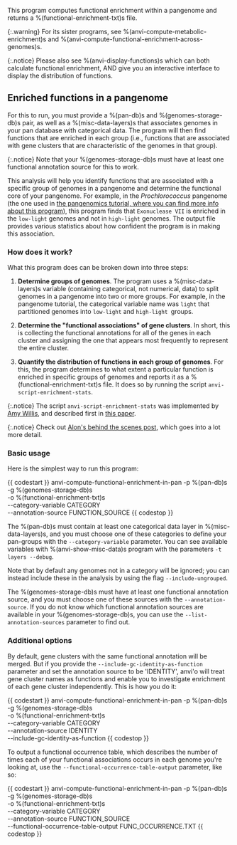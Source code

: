 This program computes functional enrichment within a pangenome and returns a %(functional-enrichment-txt)s file.

{:.warning}
For its sister programs, see %(anvi-compute-metabolic-enrichment)s and %(anvi-compute-functional-enrichment-across-genomes)s.

{:.notice}
Please also see %(anvi-display-functions)s which can both calculate functional enrichment, AND give you an interactive interface to display the distribution of functions.

## Enriched functions in a pangenome

For this to run, you must provide a %(pan-db)s and %(genomes-storage-db)s pair, as well as a %(misc-data-layers)s that associates genomes in your pan database with categorical data. The program will then find functions that are enriched in each group (i.e., functions that are associated with gene clusters that are characteristic of the genomes in that group). 

{:.notice}
Note that your %(genomes-storage-db)s must have at least one functional annotation source for this to work.

This analysis will help you identify functions that are associated with a specific group of genomes in a pangenome and determine the functional core of your pangenome. For example, in the *Prochlorococcus* pangenome (the one used in [the pangenomics tutorial, where you can find more info about this program](http://merenlab.org/2016/11/08/pangenomics-v2/#making-sense-of-functions-in-your-pangenome)), this program finds that `Exonuclease VII` is enriched in the `low-light` genomes and not in `high-light` genomes. The output file provides various statistics about how confident the program is in making this association.

### How does it work?

What this program does can be broken down into three steps:

1. **Determine groups of genomes**. The program uses a %(misc-data-layers)s variable (containing categorical, not numerical, data) to split genomes in a pangenome into two or more groups. For example, in the pangenome tutorial, the categorical variable name was `light` that partitioned genomes into `low-light` and `high-light `groups.

2.  **Determine the "functional associations" of gene clusters**. In short, this is collecting the functional annotations for all of the genes in each cluster and assigning the one that appears most frequently to represent the entire cluster.

3. **Quantify the distribution of functions in each group of genomes**. For this, the program determines to what extent a particular function is enriched in specific groups of genomes and reports it as a %(functional-enrichment-txt)s file. It does so by running the script `anvi-script-enrichment-stats`. 

{:.notice}
The script `anvi-script-enrichment-stats` was implemented by [Amy Willis](https://github.com/adw96), and described first in [this paper](https://doi.org/10.1186/s13059-020-02195-w).

{:.notice}
Check out [Alon's behind the scenes post](http://merenlab.org/2016/11/08/pangenomics-v2/#making-sense-of-functions-in-your-pangenome), which goes into a lot more detail.

### Basic usage

Here is the simplest way to run this program:

{{ codestart }}
anvi-compute-functional-enrichment-in-pan -p %(pan-db)s\
                                          -g %(genomes-storage-db)s \
                                          -o %(functional-enrichment-txt)s \
                                          --category-variable CATEGORY \
                                          --annotation-source FUNCTION_SOURCE
{{ codestop }}

The %(pan-db)s must contain at least one categorical data layer in %(misc-data-layers)s, and you must choose one of these categories to define your pan-groups with the `--category-variable` parameter. You can see available variables with %(anvi-show-misc-data)s program with the parameters `-t layers --debug`.

Note that by default any genomes not in a category will be ignored; you can instead include these in the analysis by using the flag `--include-ungrouped`.

The %(genomes-storage-db)s must have at least one functional annotation source, and you must choose one of these sources with the `--annotation-source`. If you do not know which functional annotation sources are available in your %(genomes-storage-db)s, you can use the `--list-annotation-sources` parameter to find out.

### Additional options

By default, gene clusters with the same functional annotation will be merged. But if you provide the `--include-gc-identity-as-function` parameter and set the annotation source to be 'IDENTITY', anvi'o will treat gene cluster names as functions and enable you to investigate enrichment of each gene cluster independently. This is how you do it:

{{ codestart }}
anvi-compute-functional-enrichment-in-pan -p %(pan-db)s\
                                          -g %(genomes-storage-db)s \
                                          -o %(functional-enrichment-txt)s \
                                          --category-variable CATEGORY \
                                          --annotation-source IDENTITY \
                                          --include-gc-identity-as-function
{{ codestop }}

To output a functional occurrence table, which describes the number of times each of your functional associations occurs in each genome you're looking at, use the `--functional-occurrence-table-output` parameter, like so:

{{ codestart }}
anvi-compute-functional-enrichment-in-pan -p %(pan-db)s\
                                          -g %(genomes-storage-db)s \
                                          -o %(functional-enrichment-txt)s \
                                          --category-variable CATEGORY \
                                          --annotation-source FUNCTION_SOURCE \
                                          --functional-occurrence-table-output FUNC_OCCURRENCE.TXT
{{ codestop }}
